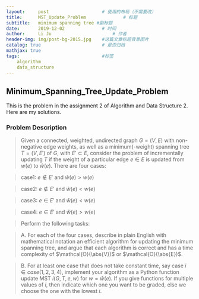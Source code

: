 ```yaml
---
layout:     post   				    # 使用的布局（不需要改）
title:      MST_Update_Problem				# 标题 
subtitle:   minimum spanning tree #副标题
date:       2019-12-02 				# 时间
author:     Li Ju 						# 作者
header-img: img/post-bg-2015.jpg 	#这篇文章标题背景图片
catalog: true 						# 是否归档
mathjax: true
tags:								#标签
    algorithm  
    data_structure
---
```



## Minimum_Spanning_Tree_Update_Problem
This is the problem in the assignment 2 of Algorithm and Data Structure 2. Here are my solutions. 
### Problem Description
>Given a connected, weighted, undirected graph $G = (V, E)$ with non-negative edge weights, as well as a minimum(-weight) spanning tree $T = (V, E')$ of $G$, with $E' \subset E$, consider the problem of incrementally updating $T$ if the weight of a particular edge $e \in E$ is updated from $w(e)$ to $\widehat{w}(e)$. There are four cases:

>case1: $e\notin{E'}$ and $\widehat{w}(e)>w(e)$

>case2: $e\notin{E'}$ and $\widehat{w}(e)<w(e)$

>case3: $e\in{E'}$ and $\widehat{w}(e)<w(e)$

>case4: $e\in{E'}$ and $\widehat{w}(e)>w(e)$

>Perform the following tasks:

>A. For each of the four cases, describe in plain English with mathematical notation an efficient algorithm for updating the minimum spanning tree, and argue that each algorithm is correct and has a time complexity of $\mathcal{O}(\abs{V})$ or $\mathcal{O}(\abs{E})$.

>B. For at least one case that does not take constant time, say case $i \in case(1, 2, 3, 4)$, implement your algorithm as a Python function update MST $i(G, T, e, w)$ for $w = \widehat{w}(e)$. If you give functions for multiple values of $i$, then indicate which one you want to be graded, else we choose the one with the lowest $i$.
